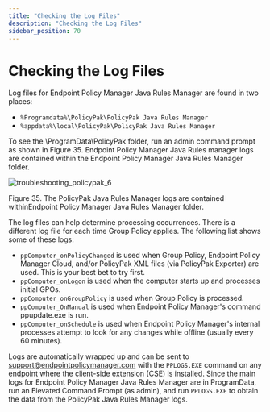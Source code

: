 ```yaml
---
title: "Checking the Log Files"
description: "Checking the Log Files"
sidebar_position: 70
---
```


# Checking the Log Files

Log files for Endpoint Policy Manager Java Rules Manager are found in two places:

- `%Programdata%\PolicyPak\PolicyPak Java Rules Manager`
- `%appdata%\local\PolicyPak\PolicyPak Java Rules Manager`

To see the \ProgramData\PolicyPak folder, run an admin command prompt as shown in Figure 35.
Endpoint Policy Manager Java Rules manager logs are contained within the Endpoint Policy Manager
Java Rules Manager folder.

![troubleshooting_policypak_6](/images/endpointpolicymanager/troubleshooting/javaenterpriserules/troubleshooting_endpointpolicymanager_6.webp)

Figure 35. The PolicyPak Java Rules Manager logs are contained withinEndpoint Policy Manager Java
Rules Manager folder.

The log files can help determine processing occurrences. There is a different log file for each time
Group Policy applies. The following list shows some of these logs:

- `ppComputer_onPolicyChanged` is used when Group Policy, Endpoint Policy Manager Cloud, and/or
  PolicyPak XML files (via PolicyPak Exporter) are used. This is your best bet to try first.
- `ppComputer_onLogon` is used when the computer starts up and processes initial GPOs.
- `ppComputer_onGroupPolicy` is used when Group Policy is processed.
- `ppComputer_OnManual` is used when Endpoint Policy Manager's command ppupdate.exe is run.
- `ppComputer_onSchedule` is used when Endpoint Policy Manager's internal processes attempt to look
  for any changes while offline (usually every 60 minutes).

Logs are automatically wrapped up and can be sent to
[support@endpointpolicymanager.com](mailto:support@endpointpolicymanager.com) with the `PPLOGS.EXE` command on any endpoint
where the client-side extension (CSE) is installed. Since the main logs for Endpoint Policy Manager
Java Rules Manager are in ProgramData, run an Elevated Command Prompt (as admin), and run
`PPLOGS.EXE` to obtain the data from the PolicyPak Java Rules Manager logs.
